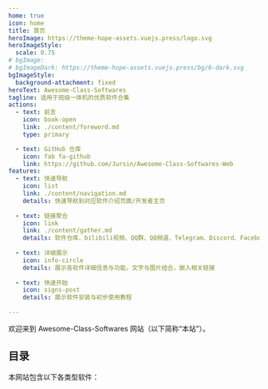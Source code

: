 ```yaml
---
home: true
icon: home
title: 首页
heroImage: https://theme-hope-assets.vuejs.press/logo.svg
heroImageStyle:
  scale: 0.75
# bgImage: 
# bgImageDark: https://theme-hope-assets.vuejs.press/bg/6-dark.svg
bgImageStyle:
  background-attachment: fixed
heroText: Awesome-Class-Softwares
tagline: 适用于班级一体机的优质软件合集
actions:
  - text: 前言
    icon: book-open
    link: ./content/foreword.md
    type: primary

  - text: GitHub 仓库
    icon: fab fa-github
    link: https://github.com/Jursin/Awesome-Class-Softwares-Web
features:
  - text: 快速导航
    icon: list
    link: ./content/navigation.md
    details: 快速导航到对应软件介绍页面/开发者主页
  
  - text: 链接聚合
    icon: link
    link: ./content/gather.md
    details: 软件仓库、bilibili视频、QQ群、QQ频道、Telegram、Discord、Facebook、X等链接聚合
  
  - text: 详细展示
    icon: info-circle
    details: 展示各软件详细信息与功能，文字与图片结合，嵌入相关链接
  
  - text: 快速开始
    icon: signs-post
    details: 展示软件安装与初步使用教程
    
---
```


欢迎来到 Awesome-Class-Softwares 网站（以下简称“本站”）。

## 目录

本网站包含以下各类型软件：

<div class="vp-card-container">
  <VPCard
    logo="/calendar-days-solid.svg"
    title="课表类"
    desc="课表类软件"
    link="./classschedule/"
  />
  <VPCard
    logo="/puzzle-piece-solid.svg"
    title="多功能类"
    desc="多功能类软件"
    link="./multi-function/"
  />
  <VPCard
    logo="/chalkboard-solid.svg"
    title="看板类"
    desc="看板类软件"
    link="./dashboard/"
  />
  <VPCard
    logo="/pen-solid.svg"
    title="批注类"
    desc="批注类软件"
    link="./annotation/"
  />
  <VPCard
    logo="/download-solid.svg"
    title="下载类"
    desc="下载类软件"
    link="./downloader/"
  />
  <VPCard
    logo="/miscellany-solid.svg"
    title="杂类"
    desc="杂类软件"
    link="./miscellany/"
  />
</div>
